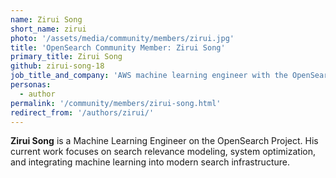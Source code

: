 ```yaml
---
name: Zirui Song
short_name: zirui
photo: '/assets/media/community/members/zirui.jpg'
title: 'OpenSearch Community Member: Zirui Song'
primary_title: Zirui Song
github: zirui-song-18
job_title_and_company: 'AWS machine learning engineer with the OpenSearch Project'
personas:
  - author
permalink: '/community/members/zirui-song.html'
redirect_from: '/authors/zirui/'
---
```


**Zirui Song** is a Machine Learning Engineer on the OpenSearch Project. His current work focuses on search relevance modeling, system optimization, and integrating machine learning into modern search infrastructure.

